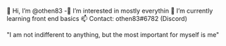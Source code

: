  👋 Hi, I’m @othen83
-👀 I’m interested in mostly everythin
 🌱 I’m currently learning front end basics
 📫 Contact: othen83#6782 (Discord)
 
 "I am not indifferent to anything,  but the most important for myself is me"

<!---
othen83/othen83 is a ✨ special ✨ repository because its `README.md` (this file) appears on your GitHub profile.
You can click the Preview link to take a look at your changes.
--->
